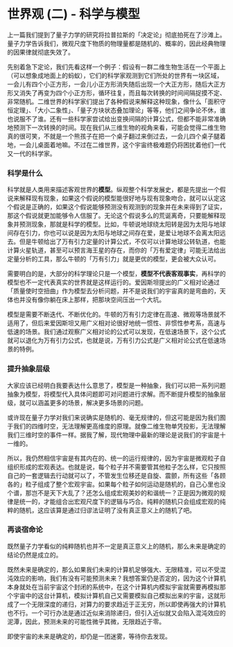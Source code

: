 # 世界观 \(二\) - 科学与模型

上一篇我们提到了量子力学的研究将拉普拉斯的「决定论」彻底拍死在了沙滩上。量子力学告诉我们，微观尺度下物质的物理量都是随机的、概率的，因此经典物理的因果律就彻底失效了。

先别着急下定论，我们先看这样一个例子：假设有一群二维生物生活在一个平面上（可以想象成地面上的蚂蚁），它们的科学家观测到它们所处的世界有一块区域，一会儿有四个小正方形，一会儿小正方形消失随后出现一个大正方形，随后大正方形又消失了再变为四个小正方形，循环往复，而且每次转换的时间间隔捉摸不定、非常随机。二维世界的科学家们提出了各种假说来解释这种现象，像什么「面积守恒定理」、「大小二象性」、「量子方块状态叠加理论」等等，他们之间争论不休，谁也说服不了谁。还有一些科学家尝试给出变换间隔的计算公式，但都不能非常准确地预测下一次转换的时间。现在我们从三维生物的视角来看，可能会觉得二维生物真的很可笑，不就是一个熊孩子在把一个桌子翻过来倒过去，一会儿四个桌子腿着地，一会儿桌面着地嘛。不过在二维世界，这个宇宙终极难题仍将困扰着他们一代又一代的科学家。

### 科学是什么

科学就是人类用来描述客观世界的**模型**。纵观整个科学发展史，都是先提出一个假说来解释现有现象，如果这个假说的模型能很好地与现有现象吻合，就可以认定这个假说是正确的，如果这个假说能够预测没有观测到的现象并在未来得到了证实，那这个假说就更加能够令人信服了。无论这个假说多么的荒诞离奇，只要能解释现象并预测现象，那就是科学的模型。比如，牛顿说地球绕太阳转是因为太阳与地球间存在引力，你也可以说是因为太阳与地球之间存在爱，是爱让地球不会离太阳远去。但是牛顿给出了万有引力定量的计算公式，不仅可以计算地球公转轨道，也能计算火星轨道，甚至可以预言海王星的存在，而你的「万有爱定律」可能无法给出定量分析的工具，那么牛顿的「万有引力」就是更优的模型，更会被大众认可。

需要明白的是，大部分的科学理论只是一个模型，**模型不代表客观事实**，再科学的模型也不一定代表真实的世界就是这样运行的。爱因斯坦提出的广义相对论通过「质量使时空扭曲」作为模型去分析问题，并不是说我们的宇宙真的是弯曲的，天体也并没有像你躺在床上那样，把那块空间压出一个大坑。

模型是需要不断迭代、不断优化的。牛顿的万有引力定律在高速、微观等场景就不适用了，但后来爱因斯坦又用广义相对论很好地统一惯性、非惯性参考系，高速与低速的场景。我们通过观察广义相对论的公式可以发现，在低速场景下，这个公式就可以退化为万有引力公式，也就是说，万有引力公式是广义相对论公式在低速场景的特例。

### 提升抽象层级

大家应该已经明白我要表达什么意思了，模型是一种抽象，我们可以把一系列问题抽象为模型，将模型代入具体问题即可对问题进行求解。而不断提升模型的抽象层级，就可以涵盖更多的场景，解决更多场景的问题。

或许现在量子力学对我们来说确实是随机的、毫无规律的，但这可能是因为我们囿于我们的四维时空，无法理解更高维度的原理。就像二维生物单凭投影，无法理解我们三维时空的事件一样。据我了解，现代物理中最新的理论是说我们的宇宙是十一维的。

所以，我仍然相信宇宙是有其内在的、统一的运行规律的，因为宇宙是微观粒子自组织形成的宏观表达。也就是说，每个粒子并不需要管其他粒子怎么样，它只按照自己的一套逻辑去行动就可以了，不管发生位移还是自旋、震颤，所有这些「各顾各的」粒子组成了整个宏观宇宙。如果每个粒子如何运动是随机的，自己心里也没个谱，那岂不是天下大乱了？还怎么组成宏观美妙的和谐统一？正是因为微观的规律是统一的，才能组合出宏观尺度下的逻辑与巧合。纯粹的随机只会组成宏观的纯粹的随机，这应该算是通过归谬法证明了没有真正意义上的随机了吧。

### 再谈宿命论

既然量子力学看似的纯粹随机也并不一定是真正意义上的随机，那么未来是确定的结论仍然是成立的。

既然未来是确定的，那么如果我们未来的计算机足够强大、无限精准，可以不受混沌效应的影响，我们有没有可能预测未来？我想答案仍是否定的，因为这个计算机本身就处在当前宇宙这个封闭的系统中，在这个计算机内模拟宇宙就需要再模拟那个宇宙中的这台计算机，模拟计算机自己又需要模拟自己模拟出来的宇宙，这就形成了一个无限深度的递归，对算力的要求趋近于正无穷，所以即使再强大的计算机也不行。一个可行办法是通过近似来消除递归，但引入近似就又会陷入混沌效应的泥潭，因此，预测未来的可能性微乎其微，无限趋近于零。

即使宇宙的未来是确定的，却仍是一团迷雾，等待你去发现。


